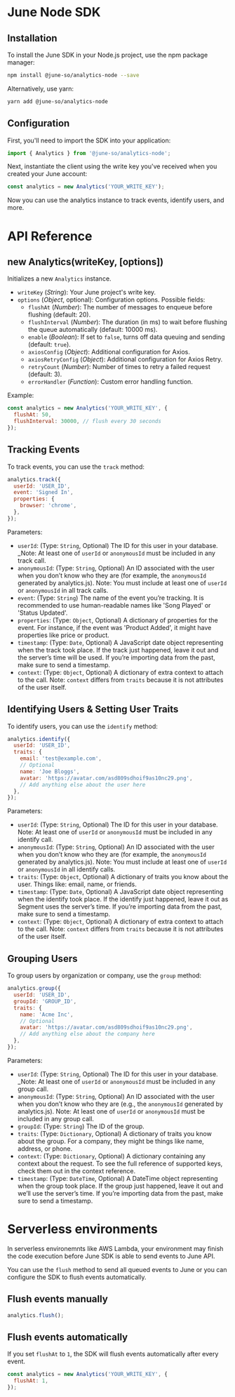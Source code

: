 # June Node SDK

## Installation

To install the June SDK in your Node.js project, use the npm package manager:

```sh
npm install @june-so/analytics-node --save
```

Alternatively, use yarn:

```sh
yarn add @june-so/analytics-node
```

## Configuration

First, you'll need to import the SDK into your application:

```js
import { Analytics } from '@june-so/analytics-node';
```

Next, instantiate the client using the write key you've received when you created your June account:

```js
const analytics = new Analytics('YOUR_WRITE_KEY');
```

Now you can use the analytics instance to track events, identify users, and more.

# API Reference

## new Analytics(writeKey, [options])

Initializes a new `Analytics` instance.

- `writeKey` (_String_): Your June project's write key.
- `options` (_Object_, optional): Configuration options. Possible fields:
  - `flushAt` (_Number_): The number of messages to enqueue before flushing (default: 20).
  - `flushInterval` (_Number_): The duration (in ms) to wait before flushing the queue automatically (default: 10000 ms).
  - `enable` (_Boolean_): If set to `false`, turns off data queuing and sending (default: `true`).
  - `axiosConfig` (_Object_): Additional configuration for Axios.
  - `axiosRetryConfig` (_Object_): Additional configuration for Axios Retry.
  - `retryCount` (_Number_): Number of times to retry a failed request (default: 3).
  - `errorHandler` (_Function_): Custom error handling function.

Example:

```javascript
const analytics = new Analytics('YOUR_WRITE_KEY', {
  flushAt: 50,
  flushInterval: 30000, // flush every 30 seconds
});
```

## Tracking Events

To track events, you can use the `track` method:

```javascript
analytics.track({
  userId: 'USER_ID',
  event: 'Signed In',
  properties: {
    browser: 'chrome',
  },
});
```

Parameters:

- `userId`: (Type: `String`, Optional) The ID for this user in your database. \_Note: At least one of `userId` or `anonymousId` must be included in any track call.
- `anonymousId`: (Type: `String`, Optional) An ID associated with the user when you don’t know who they are (for example, the `anonymousId` generated by analytics.js). Note: You must include at least one of `userId` or `anonymousId` in all track calls.
- `event`: (Type: `String`) The name of the event you’re tracking. It is recommended to use human-readable names like 'Song Played' or 'Status Updated'.
- `properties`: (Type: `Object`, Optional) A dictionary of properties for the event. For instance, if the event was 'Product Added', it might have properties like price or product.
- `timestamp`: (Type: `Date`, Optional) A JavaScript date object representing when the track took place. If the track just happened, leave it out and the server’s time will be used. If you’re importing data from the past, make sure to send a timestamp.
- `context`: (Type: `Object`, Optional) A dictionary of extra context to attach to the call. Note: `context` differs from `traits` because it is not attributes of the user itself.

## Identifying Users & Setting User Traits

To identify users, you can use the `identify` method:

```javascript
analytics.identify({
  userId: 'USER_ID',
  traits: {
    email: 'test@example.com',
    // Optional
    name: 'Joe Bloggs',
    avatar: 'https://avatar.com/asd809sdhoif9as10nc29.png',
    // Add anything else about the user here
  },
});
```

Parameters:

- `userId`: (Type: `String`, Optional) The ID for this user in your database. Note: At least one of `userId` or `anonymousId` must be included in any identify call.
- `anonymousId`: (Type: `String`, Optional) An ID associated with the user when you don’t know who they are (for example, the `anonymousId` generated by analytics.js). Note: You must include at least one of `userId` or `anonymousId` in all identify calls.
- `traits`: (Type: `Object`, Optional) A dictionary of traits you know about the user. Things like: email, name, or friends.
- `timestamp`: (Type: `Date`, Optional) A JavaScript date object representing when the identify took place. If the identify just happened, leave it out as Segment uses the server’s time. If you’re importing data from the past, make sure to send a timestamp.
- `context`: (Type: `Object`, Optional) A dictionary of extra context to attach to the call. Note: `context` differs from `traits` because it is not attributes of the user itself.

## Grouping Users

To group users by organization or company, use the `group` method:

```javascript
analytics.group({
  userId: 'USER_ID',
  groupId: 'GROUP_ID',
  traits: {
    name: 'Acme Inc',
    // Optional
    avatar: 'https://avatar.com/asd809sdhoif9as10nc29.png',
    // Add anything else about the company here
  },
});
```

Parameters:

- `userId`: (Type: `String`, Optional) The ID for this user in your database. \_Note: At least one of `userId` or `anonymousId` must be included in any group call.
- `anonymousId`: (Type: `String`, Optional) An ID associated with the user when you don’t know who they are (e.g., the `anonymousId` generated by analytics.js). Note: At least one of `userId` or `anonymousId` must be included in any group call.
- `groupId`: (Type: `String`) The ID of the group.
- `traits`: (Type: `Dictionary`, Optional) A dictionary of traits you know about the group. For a company, they might be things like name, address, or phone.
- `context`: (Type: `Dictionary`, Optional) A dictionary containing any context about the request. To see the full reference of supported keys, check them out in the context reference.
- `timestamp`: (Type: `DateTime`, Optional) A DateTime object representing when the group took place. If the group just happened, leave it out and we’ll use the server’s time. If you’re importing data from the past, make sure to send a timestamp.

# Serverless environments

In serverless environemnts like AWS Lambda, your environment may finish the code execution before June SDK is able to send events to June API. 

You can use the `flush` method to send all queued events to June or you can configure the SDK to flush events automatically.

## Flush events manually

```javascript
analytics.flush();
```

## Flush events automatically

If you set `flushAt` to `1`, the SDK will flush events automatically after every event.

```javascript
const analytics = new Analytics('YOUR_WRITE_KEY', {
  flushAt: 1,
});
```